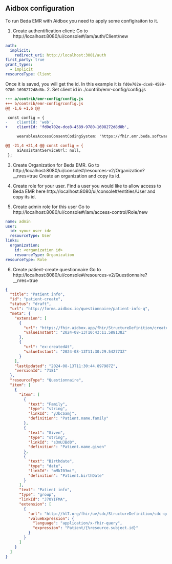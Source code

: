 ## Aidbox configuration

To run Beda EMR with Aidbox you need to apply some configiraiton to it.

1. Create authentification client:
Go to http://localhost:8080/ui/console#/iam/auth/Client/new
```yaml
auth:
  implicit:
    redirect_uri: http://localhost:3001/auth
first_party: true
grant_types:
  - implicit
resourceType: Client
```
Once it is saved, you will get the id. In this example it is `fd0e702e-dce8-4589-9780-1698272d8d8b`.
2. Set client id in ./contrib/emr-config/config.js

```patch
--- a/contrib/emr-config/config.js
+++ b/contrib/emr-config/config.js
@@ -1,6 +1,6 @@

 const config = {
-    clientId: 'web',
+    clientId: 'fd0e702e-dce8-4589-9780-1698272d8d8b',

     wearablesAccessConsentCodingSystem: 'https://fhir.emr.beda.software/CodeSystem/consent-subject',

@@ -21,4 +21,4 @@ const config = {
     aiAssistantServiceUrl: null,
 };
```

3. Create Organization for Beda EMR.
Go to http://localhost:8080/ui/console#/resources-v2/Organization?__nres=true
Create an organization and copy its id.

4. Create role for your user.
Find a user you would like to allow access to Beda EMR here http://localhost:8080/ui/console#/entities/User and copy its id.

5. Create admin role for this user
Go to http://localhost:8080/ui/console#/iam/access-control/Role/new
```yaml
name: admin
user:
  id: <your user id>
  resourceType: User
links:
  organization:
    id: <organization id>
    resourceType: Organization
resourceType: Role

```

6. Create patient-create questionnaire
Go to  http://localhost:8080/ui/console#/resources-v2/Questionnaire?__nres=true


```json
{
  "title": "Patient info",
  "id": "patient-create",
  "status": "draft",
  "url": "http://forms.aidbox.io/questionnaire/patient-info-q",
  "meta": {
    "extension": [
      {
        "url": "https://fhir.aidbox.app/fhir/StructureDefinition/created-at",
        "valueInstant": "2024-08-13T10:43:11.588138Z"
      },
      {
        "url": "ex:createdAt",
        "valueInstant": "2024-08-13T11:30:29.542773Z"
      }
    ],
    "lastUpdated": "2024-08-13T11:30:44.897987Z",
    "versionId": "7181"
  },
  "resourceType": "Questionnaire",
  "item": [
    {
      "item": [
        {
          "text": "Family",
          "type": "string",
          "linkId": "yJbcSamj",
          "definition": "Patient.name.family"
        },
        {
          "text": "Given",
          "type": "string",
          "linkId": "s3mUJBd0",
          "definition": "Patient.name.given"
        },
        {
          "text": "Birthdate",
          "type": "date",
          "linkId": "mMkI03mi",
          "definition": "Patient.birthDate"
        }
      ],
      "text": "Patient info",
      "type": "group",
      "linkId": "J7OYIFMA",
      "extension": [
        {
          "url": "http://hl7.org/fhir/uv/sdc/StructureDefinition/sdc-questionnaire-itemExtractionContext",
          "valueExpression": {
            "language": "application/x-fhir-query",
            "expression": "Patient/{%resource.subject.id}"
          }
        }
      ]
    }
  ]
}
```
